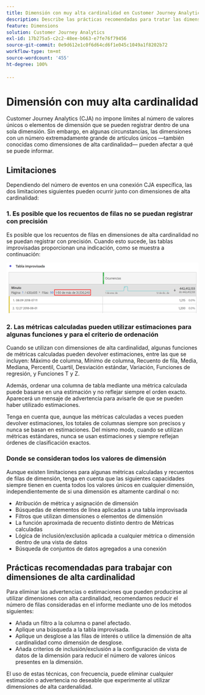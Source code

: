 ```yaml
---
title: Dimensión con muy alta cardinalidad en Customer Journey Analytics
description: Describe las prácticas recomendadas para tratar las dimensiones de alta cardinalidad en Customer Journey Analytics
feature: Dimensions
solution: Customer Journey Analytics
exl-id: 17b275a5-c2c2-48ee-b663-e7fe76f79456
source-git-commit: 0e9d612e1c0f6d64cd6f1e045c1049a1f8202b72
workflow-type: tm+mt
source-wordcount: '455'
ht-degree: 100%

---
```


# Dimensión con muy alta cardinalidad

Customer Journey Analytics (CJA) no impone límites al número de valores únicos o elementos de dimensión que se pueden registrar dentro de una sola dimensión. Sin embargo, en algunas circunstancias, las dimensiones con un número extremadamente grande de artículos únicos —también conocidas como dimensiones de alta cardinalidad— pueden afectar a qué se puede informar.

## Limitaciones

Dependiendo del número de eventos en una conexión CJA específica, las dos limitaciones siguientes pueden ocurrir junto con dimensiones de alta cardinalidad:

### 1. Es posible que los recuentos de filas no se puedan registrar con precisión

Es posible que los recuentos de filas en dimensiones de alta cardinalidad no se puedan registrar con precisión. Cuando esto sucede, las tablas improvisadas proporcionan una indicación, como se muestra a continuación:

![](assets/high-cardinality.png)

### 2. Las métricas calculadas pueden utilizar estimaciones para algunas funciones y para el criterio de ordenación

Cuando se utilizan con dimensiones de alta cardinalidad, algunas funciones de métricas calculadas pueden devolver estimaciones, entre las que se incluyen: Máximo de columna, Mínimo de columna, Recuento de fila, Media, Mediana, Percentil, Cuartil, Desviación estándar, Variación, Funciones de regresión, y Funciones T y Z.

Además, ordenar una columna de tabla mediante una métrica calculada puede basarse en una estimación y no reflejar siempre el orden exacto. Aparecerá un mensaje de advertencia para avisarle de que se pueden haber utilizado estimaciones.

Tenga en cuenta que, aunque las métricas calculadas a veces pueden devolver estimaciones, los totales de columnas siempre son precisos y nunca se basan en estimaciones. Del mismo modo, cuando se utilizan métricas estándares, nunca se usan estimaciones y siempre reflejan órdenes de clasificación exactos.

### Donde se consideran todos los valores de dimensión

Aunque existen limitaciones para algunas métricas calculadas y recuentos de filas de dimensión, tenga en cuenta que las siguientes capacidades siempre tienen en cuenta todos los valores únicos en cualquier dimensión, independientemente de si una dimensión es altamente cardinal o no:

* Atribución de métrica y asignación de dimensión
* Búsquedas de elementos de línea aplicadas a una tabla improvisada
* Filtros que utilizan dimensiones o elementos de dimensión
* La función aproximada de recuento distinto dentro de Métricas calculadas
* Lógica de inclusión/exclusión aplicada a cualquier métrica o dimensión dentro de una vista de datos
* Búsqueda de conjuntos de datos agregados a una conexión

## Prácticas recomendadas para trabajar con dimensiones de alta cardinalidad

Para eliminar las advertencias o estimaciones que pueden producirse al utilizar dimensiones con alta cardinalidad, recomendamos reducir el número de filas consideradas en el informe mediante uno de los métodos siguientes:

* Añada un filtro a la columna o panel afectado.
* Aplique una búsqueda a la tabla improvisada.
* Aplique un desglose a las filas de interés o utilice la dimensión de alta cardinalidad como dimensión de desglose.
* Añada criterios de inclusión/exclusión a la configuración de vista de datos de la dimensión para reducir el número de valores únicos presentes en la dimensión.

El uso de estas técnicas, con frecuencia, puede eliminar cualquier estimación o advertencia no deseable que experimente al utilizar dimensiones de alta cardenalidad.
